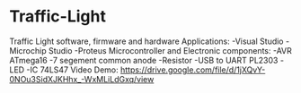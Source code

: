 # Traffic-Light
Traffic Light software, firmware and hardware
Applications:
 -Visual Studio
 -Microchip Studio
 -Proteus
Microcontroller and Electronic components:
 -AVR ATmega16
 -7 segement common anode
 -Resistor
 -USB to UART PL2303
 -LED
 -IC 74LS47
Video Demo:
https://drive.google.com/file/d/1jXQvY-0NOu3SidXJKHhx_-WxMLiLdGxq/view
